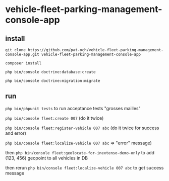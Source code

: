 # vehicle-fleet-parking-management-console-app

## install

`git clone https://github.com/pat-och/vehicle-fleet-parking-management-console-app.git vehicle-fleet-parking-management-console-app`

`composer install`

`php bin/console doctrine:database:create`

`php bin/console doctrine:migration:migrate`

## run

`php bin/phpunit tests` to run acceptance tests "grosses mailles"

`php bin/console fleet:create 007`
(do it twice)


`php bin/console fleet:register-vehicle 007 abc`
(do it twice for success and error)


`php bin/console fleet:localize-vehicle 007 abc` => "error" message)

then `php bin/console fleet:geolocate-for-inextenso-demo-only` to add (123, 456) geopoint to all vehicles in DB

then rerun `php bin/console fleet:localize-vehicle 007 abc` to get success message





